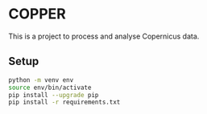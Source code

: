 # COPPER

This is a project to process and analyse Copernicus data.

## Setup

```bash
python -m venv env
source env/bin/activate
pip install --upgrade pip
pip install -r requirements.txt
```